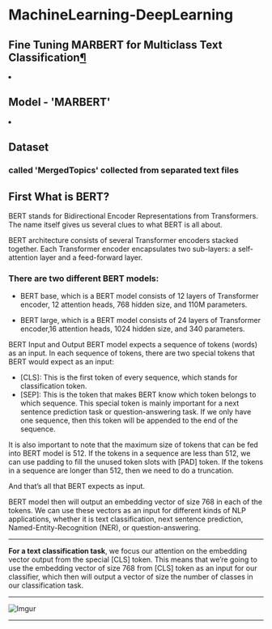# MachineLearning-DeepLearning
<h2 id="Fine-Tuning-MARBERT-for-Multiclass-Text-Classification-For-Arabic-Language">Fine Tuning MARBERT for Multiclass Text Classification<a href="https://github.com/ziadelsayed0/MachineLearning-DeepLearning/blob/main/NLP/Topic-Classification-For-Arabic-Language_Marbert_PyTorch_Fine_tuning.ipynb" class="anchor-link">¶</a></h2>
<ur>
  <li><h2>Model - 'MARBERT'</h2></li>
  <li><h2>Dataset <h3>called 'MergedTopics' collected from separated text files</h3></h2></li>
</ur>
<div data-mime-type="text/markdown" class="jp-RenderedHTMLCommon jp-RenderedMarkdown jp-MarkdownOutput">
<h2 id="First-What-is-BERT?">First What is BERT?</h2><p>BERT stands for Bidirectional Encoder Representations from Transformers. The name itself gives us several clues to what BERT is all about.</p>
<p>BERT architecture consists of several Transformer encoders stacked together. Each Transformer encoder encapsulates two sub-layers: a self-attention layer and a feed-forward layer.</p>
<h3 id="There-are-two-different-BERT-models:">There are two different BERT models:</h3><ul>
<li><p>BERT base, which is a BERT model consists of 12 layers of Transformer encoder, 12 attention heads, 768 hidden size, and 110M parameters.</p>
</li>
<li><p>BERT large, which is a BERT model consists of 24 layers of Transformer encoder,16 attention heads, 1024 hidden size, and 340 parameters.</p>
</li>
</ul>
<p>BERT Input and Output
BERT model expects a sequence of tokens (words) as an input. In each sequence of tokens, there are two special tokens that BERT would expect as an input:</p>
<ul>
<li>[CLS]: This is the first token of every sequence, which stands for classification token.</li>
<li>[SEP]: This is the token that makes BERT know which token belongs to which sequence. This special token is mainly important for a next sentence prediction task or question-answering task. If we only have one sequence, then this token will be appended to the end of the sequence.</li>
</ul>
<p>It is also important to note that the maximum size of tokens that can be fed into BERT model is 512. If the tokens in a sequence are less than 512, we can use padding to fill the unused token slots with [PAD] token. If the tokens in a sequence are longer than 512, then we need to do a truncation.</p>
<p>And that’s all that BERT expects as input.</p>
<p>BERT model then will output an embedding vector of size 768 in each of the tokens. We can use these vectors as an input for different kinds of NLP applications, whether it is text classification, next sentence prediction, Named-Entity-Recognition (NER), or question-answering.</p>
<hr>
<p><strong>For a text classification task</strong>, we focus our attention on the embedding vector output from the special [CLS] token. This means that we’re going to use the embedding vector of size 768 from [CLS] token as an input for our classifier, which then will output a vector of size the number of classes in our classification task.</p>
<hr>
<p><img data-canonical-src="https://imgur.com/NpeB9vb.png" alt="Imgur" src="https://camo.githubusercontent.com/96067cf91537b008231c93548384430e33ad4a183d57051317e907f89f7d4ea8/68747470733a2f2f696d6775722e636f6d2f4e7065423976622e706e67"></p>
<hr>
</div>
